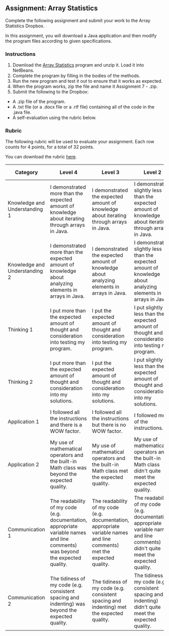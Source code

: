 ## Assignment: Array Statistics

Complete the following assignment and submit your work to the Array Statistics Dropbox.

In this assignment, you will download a Java application and then modify the program files according to given specifications.

### Instructions

1. Download the [Array Statistics](../Java_Programs/ArrayStatistics.zip) program and unzip it. Load it into NetBeans.
2. Complete the program by filling in the bodies of the methods.
3. Run the new program and test it out to ensure that it works as expected.
4. When the program works, zip the file and name it Assignment 7 - <insert your name here>.zip.
5. Submit the following to the Dropbox:
  * A .zip file of the program.
  * A .txt file (or a .docx file or a .rtf file) containing all of the code in the .java file.
  * A self-evaluation using the rubric below. 

### Rubric

The following rubric will be used to evaluate your assignment. Each row counts for 4 points, for a total of 32 points. 

You can download the rubric [here](https://docs.google.com/document/d/1KXU-XSCpMo1BPVER6jStF4y0HorwF56U-9VA7rkE5ko/edit?usp=sharing).

| Category | Level 4 | Level 3 | Level 2 | Level 1 | Below Level 1 |
| --- | --- | --- | --- | --- | --- |
| Knowledge and Understanding 1 | I demonstrated more than the expected amount of knowledge about iterating through arrays in Java.  | I demonstrated the expected amount of knowledge about iterating through arrays in Java. | I demonstrated slightly less than the expected amount of knowledge about iterating through arrays in Java. | I demonstrated a small amount of knowledge about iterating through arrays in Java. | I demonstrated no knowledge about iterating through arrays in Java. |
| Knowledge and Understanding 2 | I demonstrated more than the expected amount of knowledge about analyzing elements in arrays in Java.  | I demonstrated the expected amount of knowledge about analyzing elements in arrays in Java. | I demonstrated slightly less than the expected amount of knowledge about analyzing elements in arrays in Java. | I demonstrated a small amount of knowledge about analyzing elements in arrays in Java. | I demonstrated no knowledge about analyzing elements in arrays in Java. |
| Thinking 1 | I put more than the expected amount of thought and consideration into testing my program. | I put the expected amount of thought and consideration into testing my program. | I put slightly less than the expected amount of thought and consideration into testing my program. | I put a small amount of thought and consideration into testing my program. | I put no thought and consideration into the testing my program.
| Thinking 2 | I put more than the expected amount of thought and consideration into my solutions. | I put the expected amount of thought and consideration into my solutions. | I put slightly less than the expected amount of thought and consideration into my solutions. | I put a small amount of thought and consideration into my solutions. | I put no thought and consideration into my solutions. |
| Application 1 | I followed all the instructions and there is a WOW factor. | I followed all the instructions but there is no WOW factor. | I followed most of the instructions. | I followed some of the instructions. | I followed none of the instructions. |
| Application 2 |My use of mathematical operators and the built-in Math class was beyond the expected quality.| My use of mathematical operators and the built-in Math class met the expected quality. | My use of mathematical operators and the built-in Math class didn't quite meet the expected quality. | My use of mathematical operators and the built-in Math class was far below the expected quality. | I did not not any mathematical operators or any part of the built-in Math class at all. |
| Communication 1 | The readability of my code (e.g. documentation, appropriate variable names and line comments) was beyond the expected quality. | The readability of my code (e.g. documentation, appropriate variable names and line comments) met the expected quality. | The readability of my code (e.g. documentation, appropriate variable names and line comments) didn't quite meet the expected quality. | The readability of my code (e.g. documentation,  appropriate variable names and line comments) were far below the expected quality. | My code was not readable at all. | 
| Communication 2 | The tidiness of my code (e.g. consistent spacing and indenting) was beyond the expected quality. | The tidiness of my code (e.g. consistent spacing and indenting) met the expected quality. | The tidiness of my code (e.g. consistent spacing and indenting) didn't quite meet the expected quality. | The tidiness of my code (e.g. consistent spacing and indenting) were far below the expected quality. | My code was not tidy at all. |
